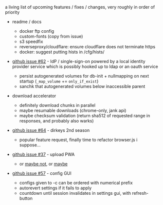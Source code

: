 a living list of upcoming features / fixes / changes, very roughly in order of priority

* readme / docs
  * docker ftp config
  * custom-fonts (copy from issue)
  * s3 speedfix
  * reverseproxy/cloudflare: ensure cloudflare does not terminate https
  * docker: suggest putting hists in /cfg/hists/

* [github issue #62](https://github.com/9001/copyparty/issues/62) - IdP / single-sign-on powered by a local identity provider service which is possibly hooked up to ldap or an oauth service
  * persist autogenerated volumes for db-init + nullmapping on next startup (`_map_volume` += `only_if_exist`)
  * sanchk that autogenerated volumes below inaccessible parent

* download accelerator
  * definitely download chunks in parallel
  * maybe resumable downloads (chrome-only, jank api)
  * maybe checksum validation (return sha512 of requested range in responses, and probably also warks)

* [github issue #64](https://github.com/9001/copyparty/issues/64) - dirkeys 2nd season
  * popular feature request, finally time to refactor browser.js i suppose...

* [github issue #37](https://github.com/9001/copyparty/issues/37) - upload PWA
  * or [maybe not](https://arstechnica.com/tech-policy/2024/02/apple-under-fire-for-disabling-iphone-web-apps-eu-asks-developers-to-weigh-in/), or [maybe](https://arstechnica.com/gadgets/2024/03/apple-changes-course-will-keep-iphone-eu-web-apps-how-they-are-in-ios-17-4/)

* [github issue #57](https://github.com/9001/copyparty/issues/57) - config GUI
  * configs given to -c can be ordered with numerical prefix
  * autorevert settings if it fails to apply
  * countdown until session invalidates in settings gui, with refresh-button

